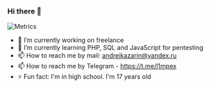 ### Hi there 👋

<!--
**L1mPeX/L1mPeX** is a ✨ _special_ ✨ repository because its `README.md` (this file) appears on your GitHub profile. -->

![Metrics](https://metrics.lecoq.io/L1mPeX?template=classic&languages=1&lines=1&isocalendar=1&base=header%2C%20activity%2C%20community%2C%20repositories%2C%20metadata&base.indepth=false&base.hireable=false&base.skip=false&isocalendar=false&isocalendar.duration=half-year&languages=false&languages.limit=8&languages.threshold=0%25&languages.other=false&languages.colors=github&languages.sections=most-used&languages.indepth=false&languages.analysis.timeout=15&languages.analysis.timeout.repositories=7.5&languages.categories=markup%2C%20programming&languages.recent.categories=markup%2C%20programming&languages.recent.load=300&languages.recent.days=14&lines=false&lines.sections=base&lines.repositories.limit=4&lines.history.limit=1&config.timezone=Europe%2FMoscow)

- 🔭 I’m currently working on freelance
- 🌱 I’m currently learning PHP, SQL and JavaScript for pentesting
- 📫 How to reach me by mail: andreikazarin@yandex.ru
- 📫 How to reach me by Telegram - https://t.me/l1mpex
- ⚡ Fun fact: I'm in high school. I'm 17 years old
